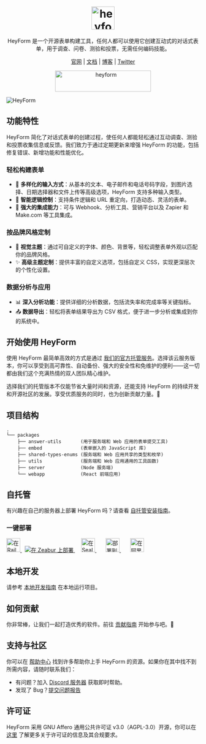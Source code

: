 <div align="center">
  <h1 align="center">
    <img alt="heyform logo" height="60" src="./assets/images/logo.svg">
  </h1>
  <p>HeyForm 是一个开源表单构建工具，任何人都可以使用它创建互动式的对话式表单，用于调查、问卷、测验和投票，无需任何编码技能。</p>
</div>
<p align="center">
  <a target="_blank" href="https://heyform.net">官网</a> | <a target="_blank" href="https://docs.heyform.net">文档</a> | <a target="_blank" href="https://heyform.net/blog">博客</a> | <a target="_blank" href="https://twitter.com/HeyformHQ">Twitter</a>
</p>

<p align="center">
<a href="https://trendshift.io/repositories/9025" target="_blank"><img src="https://trendshift.io/api/badge/repositories/9025" alt="heyform" style="width: 250px; height: 55px;" width="250" height="55"/></a>
</p>

<img src="./assets/images/screenshot.png" alt="HeyForm" />

## 功能特性

HeyForm 简化了对话式表单的创建过程，使任何人都能轻松通过互动调查、测验和投票收集信息或反馈。我们致力于通过定期更新来增强 HeyForm 的功能，包括修复错误、新增功能和性能优化。

### 轻松构建表单

- 📝 **多样化的输入方式**：从基本的文本、电子邮件和电话号码字段，到图片选择、日期选择器和文件上传等高级选项，HeyForm 支持多种输入类型。
- 🧠 **智能逻辑控制**：支持条件逻辑和 URL 重定向，打造动态、灵活的表单。
- 🔗 **强大的集成能力**：可与 Webhook、分析工具、营销平台以及 Zapier 和 Make.com 等工具集成。

### 按品牌风格定制

- 🎨 **视觉主题**：通过可自定义的字体、颜色、背景等，轻松调整表单外观以匹配你的品牌风格。
- ✨ **高级主题定制**：提供丰富的自定义选项，包括自定义 CSS，实现更深层次的个性化设置。

### 数据分析与应用

- 📊 **深入分析功能**：提供详细的分析数据，包括流失率和完成率等关键指标。
- 📤 **数据导出**：轻松将表单结果导出为 CSV 格式，便于进一步分析或集成到你的系统中。

## 开始使用 HeyForm

使用 HeyForm 最简单高效的方式是通过 [我们的官方托管服务](https://my.heyform.net)。选择该云服务版本，你可以享受到高可靠性、自动备份、强大的安全性和免维护的便利——这一切都由我们这个充满热情的双人团队精心维护。

选择我们的托管版本不仅能节省大量时间和资源，还能支持 HeyForm 的持续开发和开源社区的发展。享受优质服务的同时，也为创新贡献力量。💙

## 项目结构

```
.
└── packages
    ├── answer-utils       (用于服务端和 Web 应用的表单提交工具)
    ├── embed              (表单嵌入的 JavaScript 库)
    ├── shared-types-enums (服务端和 Web 应用共享的类型和枚举)
    ├── utils              (服务端和 Web 应用通用的工具函数)
    ├── server             (Node 服务端)
    └── webapp             (React 前端应用)
```

## 自托管

有兴趣在自己的服务器上部署 HeyForm 吗？请查看 [自托管安装指南](https://docs.heyform.net/open-source/self-hosting)。

### 一键部署

<a href="https://railway.app/template/f5vBKm?referralCode=bDs1YJ">
	<img src="https://railway.app/button.svg" alt="在 Railway 上部署" height="36" />
</a>

<a href="https://zeabur.com/templates/9YAUUO" style="margin-left:8px">
	<img src="https://zeabur.com/button.svg" alt="在 Zeabur 上部署" />
</a>

<a href="https://cloud.sealos.io/?openapp=system-template%3FtemplateName%3Dheyform" style="margin-left:16px">
	<img src="https://cdn.jsdelivr.net/gh/labring-actions/templates@main/Deploy-on-Sealos.svg" alt="在 Sealos 上部署" height="36" />
</a>

<a href="https://repocloud.io/details/?app_id=283" style="margin-left:24px">
	<img src="https://d16t0pc4846x52.cloudfront.net/deploylobe.svg" alt="部署到 RepoCloud" height="36" />
</a>

<a href="https://computenest.console.aliyun.com/service/instance/create/cn-hangzhou?type=user&ServiceId=service-a47e56f0ea9f460d8d33" style="margin-left:24px">
	<img src="https://service-info-public.oss-cn-hangzhou.aliyuncs.com/computenest-en.svg" alt="在阿里云上部署" height="36" />
</a>

## 本地开发

请参考 [本地开发指南](https://docs.heyform.net/open-source/local-development) 在本地运行项目。

## 如何贡献

你非常棒，让我们一起打造优秀的软件。前往 [贡献指南](https://docs.heyform.net/open-source/contribute) 开始参与吧。💪

## 支持与社区

你可以在 [帮助中心](https://docs.heyform.net) 找到许多帮助你上手 HeyForm 的资源。如果你在其中找不到所需内容，请随时联系我们：

- 有问题？加入 [Discord 服务器](https://discord.gg/sgT4v4GSTe) 获取即时帮助。
- 发现了 Bug？[提交问题报告](https://github.com/heyform/heyform/issues/new/choose)

## 许可证

HeyForm 采用 GNU Affero 通用公共许可证 v3.0（AGPL-3.0）开源，你可以在 [这里](https://docs.heyform.net/open-source/license) 了解更多关于许可证的信息及其合规要求。